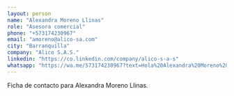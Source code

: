 ```yaml
---
layout: person
name: "Alexandra Moreno Llinas"
role: "Asesora comercial"
phone: "+573174230967"
email: "amoreno@alico-sa.com"
city: "Barranquilla"
company: "Alico S.A.S."
linkedin: "https://co.linkedin.com/company/alico-s-a-s"
whatsapp: "https://wa.me/573174230967?text=Hola%20Alexandra%20Moreno%20Llinas"
---
```


Ficha de contacto para Alexandra Moreno Llinas.
